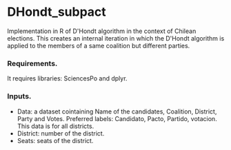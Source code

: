 # DHondt_subpact
Implementation in R of D'Hondt algorithm in the context of Chilean elections. 
This creates an internal iteration in which the D'Hondt algorithm is applied to the members of a same coalition but different parties.

### Requirements. 

It requires libraries: SciencesPo and dplyr.

### Inputs.

* Data: a dataset cointaining Name of the candidates, Coalition, District, Party and Votes. Preferred labels: Candidato, Pacto, Partido, votacion. This data is for all districts.
* District: number of the district.
* Seats: seats of the district.
